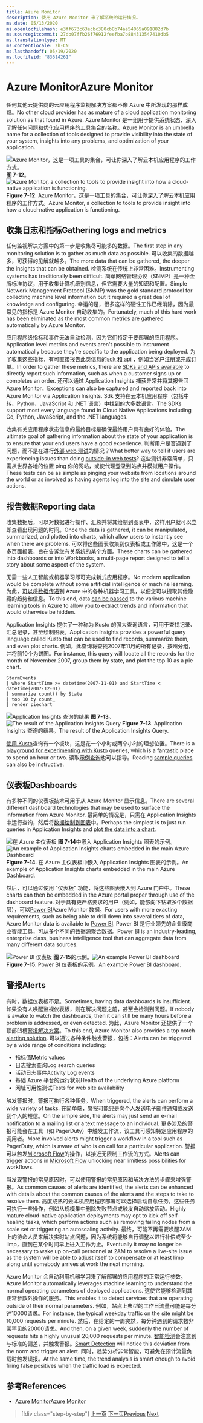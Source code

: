 ```yaml
---
title: Azure Monitor
description: 使用 Azure Monitor 来了解系统的运行情况。
ms.date: 05/13/2020
ms.openlocfilehash: e3ff673c63ecbc380cb8b74ae54065a091882d7b
ms.sourcegitcommit: 27db07ffb26f76912feefba7b884313547410db5
ms.translationtype: MT
ms.contentlocale: zh-CN
ms.lasthandoff: 05/19/2020
ms.locfileid: "83614261"
---
```

# <a name="azure-monitor"></a><span data-ttu-id="e1773-103">Azure Monitor</span><span class="sxs-lookup"><span data-stu-id="e1773-103">Azure Monitor</span></span>

<span data-ttu-id="e1773-104">任何其他云提供商的云应用程序监视解决方案都不像 Azure 中所发现的那样成熟。</span><span class="sxs-lookup"><span data-stu-id="e1773-104">No other cloud provider has as mature of a cloud application monitoring solution as that found in Azure.</span></span> <span data-ttu-id="e1773-105">Azure Monitor 是一组用于提供系统状态、深入了解任何问题和优化应用程序的工具集合的名称。</span><span class="sxs-lookup"><span data-stu-id="e1773-105">Azure Monitor is an umbrella name for a collection of tools designed to provide visibility into the state of your system, insights into any problems, and optimization of your application.</span></span>

<span data-ttu-id="e1773-106">![Azure Monitor，这是一项工具的集合，可让你深入了解云本机应用程序的工作方式。 ](./media/azure-monitor.png)
**图 7-12**。</span><span class="sxs-lookup"><span data-stu-id="e1773-106">![Azure Monitor, a collection to tools to provide insight into how a cloud-native application is functioning.](./media/azure-monitor.png)
**Figure 7-12**.</span></span> <span data-ttu-id="e1773-107">Azure Monitor，这是一项工具的集合，可让你深入了解云本机应用程序的工作方式。</span><span class="sxs-lookup"><span data-stu-id="e1773-107">Azure Monitor, a collection to tools to provide insight into how a cloud-native application is functioning.</span></span>

## <a name="gathering-logs-and-metrics"></a><span data-ttu-id="e1773-108">收集日志和指标</span><span class="sxs-lookup"><span data-stu-id="e1773-108">Gathering logs and metrics</span></span>

<span data-ttu-id="e1773-109">任何监视解决方案中的第一步是收集尽可能多的数据。</span><span class="sxs-lookup"><span data-stu-id="e1773-109">The first step in any monitoring solution is to gather as much data as possible.</span></span> <span data-ttu-id="e1773-110">可以收集的数据越多，可获得的见解就越多。</span><span class="sxs-lookup"><span data-stu-id="e1773-110">The more data that can be gathered, the deeper the insights that can be obtained.</span></span> <span data-ttu-id="e1773-111">检测系统在传统上非常困难。</span><span class="sxs-lookup"><span data-stu-id="e1773-111">Instrumenting systems has traditionally been difficult.</span></span> <span data-ttu-id="e1773-112">简单网络管理协议（SNMP）是一种金牌标准协议，用于收集计算机级别信息，但它需要大量的知识和配置。</span><span class="sxs-lookup"><span data-stu-id="e1773-112">Simple Network Management Protocol (SNMP) was the gold standard protocol for collecting machine level information but it required a great deal of knowledge and configuring.</span></span> <span data-ttu-id="e1773-113">幸运的是，很多这样的硬性工作已经消除，因为最常见的指标是 Azure Monitor 自动收集的。</span><span class="sxs-lookup"><span data-stu-id="e1773-113">Fortunately, much of this hard work has been eliminated as the most common metrics are gathered automatically by Azure Monitor.</span></span>

<span data-ttu-id="e1773-114">应用程序级指标和事件无法自动检测，因为它们特定于要部署的应用程序。</span><span class="sxs-lookup"><span data-stu-id="e1773-114">Application level metrics and events aren't possible to instrument automatically because they're specific to the application being deployed.</span></span> <span data-ttu-id="e1773-115">为了收集这些指标，有可直接报告此类信息的[sdk 和 api](https://docs.microsoft.com/azure/azure-monitor/app/api-custom-events-metrics) ，例如当客户注册或完成订单。</span><span class="sxs-lookup"><span data-stu-id="e1773-115">In order to gather these metrics, there are [SDKs and APIs available](https://docs.microsoft.com/azure/azure-monitor/app/api-custom-events-metrics) to directly report such information, such as when a customer signs up or completes an order.</span></span> <span data-ttu-id="e1773-116">还可以通过 Application Insights 捕获异常并将其报告回 Azure Monitor。</span><span class="sxs-lookup"><span data-stu-id="e1773-116">Exceptions can also be captured and reported back into Azure Monitor via Application Insights.</span></span> <span data-ttu-id="e1773-117">Sdk 支持在云本机应用程序（包括中转、Python、JavaScript 和 .NET 语言）中找到的大多数语言。</span><span class="sxs-lookup"><span data-stu-id="e1773-117">The SDKs support most every language found in Cloud Native Applications including Go, Python, JavaScript, and the .NET languages.</span></span>

<span data-ttu-id="e1773-118">收集有关应用程序状态信息的最终目标是确保最终用户具有良好的体验。</span><span class="sxs-lookup"><span data-stu-id="e1773-118">The ultimate goal of gathering information about the state of your application is to ensure that your end users have a good experience.</span></span> <span data-ttu-id="e1773-119">判断用户是否遇到了问题，而不是在进行[外部 web 测试](https://docs.microsoft.com/azure/azure-monitor/app/monitor-web-app-availability)的情况？</span><span class="sxs-lookup"><span data-stu-id="e1773-119">What better way to tell if users are experiencing issues than doing [outside-in web tests](https://docs.microsoft.com/azure/azure-monitor/app/monitor-web-app-availability)?</span></span> <span data-ttu-id="e1773-120">这些测试非常简单，只需从世界各地的位置 ping 你的网站，或使代理登录到站点并模拟用户操作。</span><span class="sxs-lookup"><span data-stu-id="e1773-120">These tests can be as simple as pinging your website from locations around the world or as involved as having agents log into the site and simulate user actions.</span></span>

## <a name="reporting-data"></a><span data-ttu-id="e1773-121">报告数据</span><span class="sxs-lookup"><span data-stu-id="e1773-121">Reporting data</span></span>

<span data-ttu-id="e1773-122">收集数据后，可以对数据进行操作、汇总并将其绘制到图表中，这样用户就可以立即查看出现问题的时间。</span><span class="sxs-lookup"><span data-stu-id="e1773-122">Once the data is gathered, it can be manipulated, summarized, and plotted into charts, which allow users to instantly see when there are problems.</span></span> <span data-ttu-id="e1773-123">可以将这些图表收集到仪表板或工作簿中，这是一个多页面报表，旨在告诉您有关系统的某个方面。</span><span class="sxs-lookup"><span data-stu-id="e1773-123">These charts can be gathered into dashboards or into Workbooks, a multi-page report designed to tell a story about some aspect of the system.</span></span>

<span data-ttu-id="e1773-124">无需一些人工智能或机器学习即可完成新式应用程序。</span><span class="sxs-lookup"><span data-stu-id="e1773-124">No modern application would be complete without some artificial intelligence or machine learning.</span></span> <span data-ttu-id="e1773-125">为此，[可以将数据传递](https://www.youtube.com/watch?v=Cuza-I1g9tw)到 Azure 中的各种机器学习工具，以便您可以提取其他隐藏的趋势和信息。</span><span class="sxs-lookup"><span data-stu-id="e1773-125">To this end, data [can be passed](https://www.youtube.com/watch?v=Cuza-I1g9tw) to the various machine learning tools in Azure to allow you to extract trends and information that would otherwise be hidden.</span></span>

<span data-ttu-id="e1773-126">Application Insights 提供了一种称为 Kusto 的强大查询语言，可用于查找记录、汇总记录，甚至绘制图表。</span><span class="sxs-lookup"><span data-stu-id="e1773-126">Application Insights provides a powerful query language called Kusto that can be used to find records, summarize them, and even plot charts.</span></span> <span data-ttu-id="e1773-127">例如，此查询将查找2007年11月的所有记录，按州分组，并将前10个为饼图。</span><span class="sxs-lookup"><span data-stu-id="e1773-127">For instance, this query will locate all the records for the month of November 2007, group them by state, and plot the top 10 as a pie chart.</span></span>

```kusto
StormEvents
| where StartTime >= datetime(2007-11-01) and StartTime < datetime(2007-12-01)
| summarize count() by State
| top 10 by count_
| render piechart
```

<span data-ttu-id="e1773-128">![Application Insights 查询的结果 ](./media/azure-monitor.png)
 **图 7-13**。</span><span class="sxs-lookup"><span data-stu-id="e1773-128">![The result of the Application Insights Query](./media/azure-monitor.png)
**Figure 7-13**.</span></span> <span data-ttu-id="e1773-129">Application Insights 查询的结果。</span><span class="sxs-lookup"><span data-stu-id="e1773-129">The result of the Application Insights Query.</span></span>

<span data-ttu-id="e1773-130">[使用 Kusto](https://dataexplorer.azure.com/clusters/help/databases/Samples)查询有一个板块，这是花一个小时或两个小时的理想位置。</span><span class="sxs-lookup"><span data-stu-id="e1773-130">There is a [playground for experimenting with Kusto](https://dataexplorer.azure.com/clusters/help/databases/Samples) queries, which is a fantastic place to spend an hour or two.</span></span> <span data-ttu-id="e1773-131">读取[示例查询](https://docs.microsoft.com/azure/kusto/query/samples)也可以指导。</span><span class="sxs-lookup"><span data-stu-id="e1773-131">Reading [sample queries](https://docs.microsoft.com/azure/kusto/query/samples) can also be instructive.</span></span>

## <a name="dashboards"></a><span data-ttu-id="e1773-132">仪表板</span><span class="sxs-lookup"><span data-stu-id="e1773-132">Dashboards</span></span>

<span data-ttu-id="e1773-133">有多种不同的仪表板技术可用于从 Azure Monitor 显示信息。</span><span class="sxs-lookup"><span data-stu-id="e1773-133">There are several different dashboard technologies that may be used to surface the information from Azure Monitor.</span></span> <span data-ttu-id="e1773-134">最简单的情况是，只需在 Application Insights 中运行查询，然后将[数据绘制到图表](https://docs.microsoft.com/azure/azure-monitor/learn/tutorial-app-dashboards)中。</span><span class="sxs-lookup"><span data-stu-id="e1773-134">Perhaps the simplest is to just run queries in Application Insights and [plot the data into a chart](https://docs.microsoft.com/azure/azure-monitor/learn/tutorial-app-dashboards).</span></span>

<span data-ttu-id="e1773-135">![在 Azure 主仪表板 ](./media/azure-monitor.png)
 **图 7-14**中嵌入 Application Insights 图表的示例。</span><span class="sxs-lookup"><span data-stu-id="e1773-135">![An example of Application Insights charts embedded in the main Azure Dashboard](./media/azure-monitor.png)
**Figure 7-14**.</span></span> <span data-ttu-id="e1773-136">在 Azure 主仪表板中嵌入 Application Insights 图表的示例。</span><span class="sxs-lookup"><span data-stu-id="e1773-136">An example of Application Insights charts embedded in the main Azure Dashboard.</span></span>

<span data-ttu-id="e1773-137">然后，可以通过使用 "仪表板" 功能，将这些图表嵌入到 Azure 门户中。</span><span class="sxs-lookup"><span data-stu-id="e1773-137">These charts can then be embedded in the Azure portal proper through use of the dashboard feature.</span></span> <span data-ttu-id="e1773-138">对于具有更严格要求的用户（例如，能够向下钻取多个数据层），可以[Power BI](https://powerbi.microsoft.com/)Azure Monitor 数据。</span><span class="sxs-lookup"><span data-stu-id="e1773-138">For users with more exacting requirements, such as being able to drill down into several tiers of data, Azure Monitor data is available to [Power BI](https://powerbi.microsoft.com/).</span></span> <span data-ttu-id="e1773-139">Power BI 是行业领先的企业级商业智能工具，可从多个不同的数据源聚合数据。</span><span class="sxs-lookup"><span data-stu-id="e1773-139">Power BI is an industry-leading, enterprise class, business intelligence tool that can aggregate data from many different data sources.</span></span>

<span data-ttu-id="e1773-140">![Power BI 仪表板 ](./media/azure-monitor.png)
 **图 7-15**的示例。</span><span class="sxs-lookup"><span data-stu-id="e1773-140">![An example Power BI dashboard](./media/azure-monitor.png)
**Figure 7-15**.</span></span> <span data-ttu-id="e1773-141">Power BI 仪表板的示例。</span><span class="sxs-lookup"><span data-stu-id="e1773-141">An example Power BI dashboard.</span></span>

## <a name="alerts"></a><span data-ttu-id="e1773-142">警报</span><span class="sxs-lookup"><span data-stu-id="e1773-142">Alerts</span></span>

<span data-ttu-id="e1773-143">有时，数据仪表板不足。</span><span class="sxs-lookup"><span data-stu-id="e1773-143">Sometimes, having data dashboards is insufficient.</span></span> <span data-ttu-id="e1773-144">如果没有人唤醒监视仪表板，则在解决问题之前，甚至会检测到问题。</span><span class="sxs-lookup"><span data-stu-id="e1773-144">If nobody is awake to watch the dashboards, then it can still be many hours before a problem is addressed, or even detected.</span></span> <span data-ttu-id="e1773-145">为此，Azure Monitor 还提供了一个顶部凹槽[警报解决方案](https://docs.microsoft.com/azure/azure-monitor/platform/alerts-overview)。</span><span class="sxs-lookup"><span data-stu-id="e1773-145">To this end, Azure Monitor also provides a top notch [alerting solution](https://docs.microsoft.com/azure/azure-monitor/platform/alerts-overview).</span></span> <span data-ttu-id="e1773-146">可以通过各种条件触发警报，包括：</span><span class="sxs-lookup"><span data-stu-id="e1773-146">Alerts can be triggered by a wide range of conditions including:</span></span>

- <span data-ttu-id="e1773-147">指标值</span><span class="sxs-lookup"><span data-stu-id="e1773-147">Metric values</span></span>
- <span data-ttu-id="e1773-148">日志搜索查询</span><span class="sxs-lookup"><span data-stu-id="e1773-148">Log search queries</span></span>
- <span data-ttu-id="e1773-149">活动日志事件</span><span class="sxs-lookup"><span data-stu-id="e1773-149">Activity Log events</span></span>
- <span data-ttu-id="e1773-150">基础 Azure 平台的运行状况</span><span class="sxs-lookup"><span data-stu-id="e1773-150">Health of the underlying Azure platform</span></span>
- <span data-ttu-id="e1773-151">网址可用性测试</span><span class="sxs-lookup"><span data-stu-id="e1773-151">Tests for web site availability</span></span>

<span data-ttu-id="e1773-152">触发警报时，警报可执行各种任务。</span><span class="sxs-lookup"><span data-stu-id="e1773-152">When triggered, the alerts can perform a wide variety of tasks.</span></span> <span data-ttu-id="e1773-153">在简单端，警报可能只是向个人发送电子邮件通知或发送到个人的短信。</span><span class="sxs-lookup"><span data-stu-id="e1773-153">On the simple side, the alerts may just send an e-mail notification to a mailing list or a text message to an individual.</span></span> <span data-ttu-id="e1773-154">更多涉及的警报可能会在工具（如 PagerDuty）中触发工作流，该工具可感知特定应用程序的调用者。</span><span class="sxs-lookup"><span data-stu-id="e1773-154">More involved alerts might trigger a workflow in a tool such as PagerDuty, which is aware of who is on call for a particular application.</span></span> <span data-ttu-id="e1773-155">警报可以触发[Microsoft Flow](https://flow.microsoft.com/)的操作，以接近无限制工作流的方式。</span><span class="sxs-lookup"><span data-stu-id="e1773-155">Alerts can trigger actions in [Microsoft Flow](https://flow.microsoft.com/) unlocking near limitless possibilities for workflows.</span></span>

<span data-ttu-id="e1773-156">当发现警报的常见原因时，可以使用警报的常见原因和解决方法的步骤来增强警报。</span><span class="sxs-lookup"><span data-stu-id="e1773-156">As common causes of alerts are identified, the alerts can be enhanced with details about the common causes of the alerts and the steps to take to resolve them.</span></span> <span data-ttu-id="e1773-157">高度成熟的云本机应用程序部署可以选择启动自愈任务，这些任务可执行一些操作，例如从规模集中删除失败节点或触发自动缩放活动。</span><span class="sxs-lookup"><span data-stu-id="e1773-157">Highly mature cloud-native application deployments may opt to kick off self-healing tasks, which perform actions such as removing failing nodes from a scale set or triggering an autoscaling activity.</span></span> <span data-ttu-id="e1773-158">最终，可能不再需要唤醒2AM 上的待命人员来解决实时站点问题，因为系统将能够自行调整以进行补偿或至少 limp，直到在某个时间早上进入工作为止。</span><span class="sxs-lookup"><span data-stu-id="e1773-158">Eventually it may no longer be necessary to wake up on-call personnel at 2AM to resolve a live-site issue as the system will be able to adjust itself to compensate or at least limp along until somebody arrives at work the next morning.</span></span>

<span data-ttu-id="e1773-159">Azure Monitor 会自动利用机器学习来了解部署的应用程序的正常运行参数。</span><span class="sxs-lookup"><span data-stu-id="e1773-159">Azure Monitor automatically leverages machine learning to understand the normal operating parameters of deployed applications.</span></span> <span data-ttu-id="e1773-160">这使它能够检测到其正常参数外操作的服务。</span><span class="sxs-lookup"><span data-stu-id="e1773-160">This enables it to detect services that are operating outside of their normal parameters.</span></span> <span data-ttu-id="e1773-161">例如，站点上典型的工作日流量可能是每分钟10000请求。</span><span class="sxs-lookup"><span data-stu-id="e1773-161">For instance, the typical weekday traffic on the site might be 10,000 requests per minute.</span></span> <span data-ttu-id="e1773-162">然后，在给定的一周突然，每分钟遇到的请求数非常罕见的20000请求。</span><span class="sxs-lookup"><span data-stu-id="e1773-162">And then, on a given week, suddenly the number of requests hits a highly unusual 20,000 requests per minute.</span></span> <span data-ttu-id="e1773-163">[智能检测](https://docs.microsoft.com/azure/azure-monitor/app/proactive-diagnostics)会注意到与标准的偏差，并触发警报。</span><span class="sxs-lookup"><span data-stu-id="e1773-163">[Smart Detection](https://docs.microsoft.com/azure/azure-monitor/app/proactive-diagnostics) will notice this deviation from the norm and trigger an alert.</span></span> <span data-ttu-id="e1773-164">同时，趋势分析非常智能，可避免在预计流量负载时触发误报。</span><span class="sxs-lookup"><span data-stu-id="e1773-164">At the same time, the trend analysis is smart enough to avoid firing false positives when the traffic load is expected.</span></span>

## <a name="references"></a><span data-ttu-id="e1773-165">参考</span><span class="sxs-lookup"><span data-stu-id="e1773-165">References</span></span>

- [<span data-ttu-id="e1773-166">Azure Monitor</span><span class="sxs-lookup"><span data-stu-id="e1773-166">Azure Monitor</span></span>](https://docs.microsoft.com/azure/azure-monitor/overview)

>[!div class="step-by-step"]
><span data-ttu-id="e1773-167">[上一页](monitoring-azure-kubernetes.md)
>[下一页](identity.md)</span><span class="sxs-lookup"><span data-stu-id="e1773-167">[Previous](monitoring-azure-kubernetes.md)
[Next](identity.md)</span></span>
